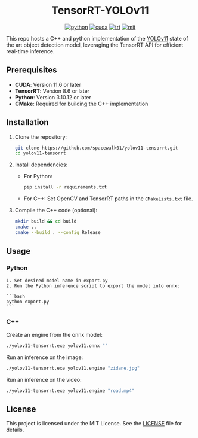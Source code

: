 <div align="center">

TensorRT-YOLOv11
===========================

[![python](https://img.shields.io/badge/python-3.10.12-green)](https://www.python.org/downloads/release/python-31012/)
[![cuda](https://img.shields.io/badge/cuda-11.6-green)](https://developer.nvidia.com/cuda-downloads)
[![trt](https://img.shields.io/badge/TRT-8.6-green)](https://developer.nvidia.com/tensorrt)
[![mit](https://img.shields.io/badge/license-MIT-blue)](https://github.com/spacewalk01/TensorRT-YOLOv9/tree/main?tab=MIT-1-ov-file#readme)

<div align="left">
 
This repo hosts a C++ and python implementation of the [YOLOv11](https://github.com/ultralytics/ultralytics) state of the art object detection model, leveraging the TensorRT API for efficient real-time inference.
<p align="center" margin: 0 auto;>
</p>


## Prerequisites

- **CUDA**: Version 11.6 or later
- **TensorRT**: Version 8.6 or later
- **Python**: Version 3.10.12 or later
- **CMake**: Required for building the C++ implementation

## Installation

1. Clone the repository:
   ```bash
   git clone https://github.com/spacewalk01/yolov11-tensorrt.git
   cd yolov11-tensorrt
   ```

2. Install dependencies:
   - For Python:
     ```bash
     pip install -r requirements.txt
     ```
   - For C++: Set OpenCV and TensorRT paths in the `CMakeLists.txt` file.

3. Compile the C++ code (optional):
   ```bash
   mkdir build && cd build
   cmake ..
   cmake --build . --config Release
   ```

## Usage

### Python

    1. Set desired model name in export.py 
    2. Run the Python inference script to export the model into onnx:

    ```bash
    python export.py
    ```

### C++

Create an engine from the onnx model:
```bash
./yolov11-tensorrt.exe yolov11.onnx ""
```

Run an inference on the image:
```bash
./yolov11-tensorrt.exe yolov11.engine "zidane.jpg"
```

Run an inference on the video:
```bash
./yolov11-tensorrt.exe yolov11.engine "road.mp4"
```

## License

This project is licensed under the MIT License. See the [LICENSE](LICENSE) file for details.

